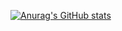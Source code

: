 [![Anurag's GitHub stats](https://github-readme-stats.vercel.app/api?username=aimer-period)](https://github.com/anuraghazra/github-readme-stats)
